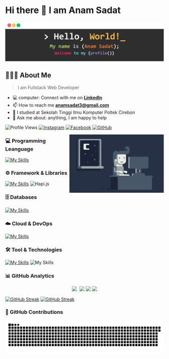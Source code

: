 # Hi there 👋 I am Anam Sadat

![Anam Banner Image](https://github.com/AnamSadat/AnamSadat/blob/main/Profil-Github.png)

## 👨🏻‍💻 About Me

> I am Fullstack Web Developer

- 💻 computer: Connect with me on **[LinkedIn](https://www.linkedin.com/in/anamsadat/)**
- 📫 How to reach me **[anamsadat3@gmail.com](mailto:anamsadat3@gmail.com)**
- 📝 I studied at Sekolah Tinggi Ilmu Komputer Poltek Cirebon
- 💬 Ask me about: anything, I am happy to help

<!-- Sosial Media -->

![Profile Views](https://komarev.com/ghpvc/?username=AnamSadat)
[![Instagram](https://img.shields.io/badge/--instagram?label=Instagram&logo=Instagram&style=social)](https://instagram.com/anam.sdttt)
[![Facebook](https://img.shields.io/badge/--facebook?label=Facebook&logo=Facebook&style=social)](https://www.facebook.com/anam.sdttt)
[![GitHub](https://img.shields.io/github/followers/AnamSadat?label=Followers&style=social)](https://github.com/AnamSadat?tab=followers)

<!-- Gif -->
<img alt="Night Coding" src="https://raw.githubusercontent.com/AVS1508/AVS1508/master/assets/Night-Coding.gif" align="right"/>

### 💻 Programming Leanguage

[![My Skills](https://skillicons.dev/icons?i=js,ts,cpp,php,python&perline=10)](https://skillicons.dev)

### ⚙️ Framework & Libraries

[![My Skills](https://skillicons.dev/icons?i=bootstrap,react,next,nodejs,express,flask,laravel,tailwind,vite&perline=10)](https://skillicons.dev)
<img src="https://github.com/AnamSadat/hosting-image/blob/af891e4661754eeae01b5dbc9a2040f6347e4c38/hapijss.png" width="50" title="Hapi.js"/>

### 🗄️ Databases

[![My Skills](https://skillicons.dev/icons?i=mysql,mongo,sqlite,prisma,sequelize,postgresql&perline=10)](https://skillicons.dev)

### ☁️ Cloud & DevOps

[![My Skills](https://skillicons.dev/icons?i=gcp,docker&perline=10)](https://skillicons.dev)

### 🛠️ Tool & Technologies

[![My Skills](https://skillicons.dev/icons?i=github,git,vscode,postman,figma,notion,visualstudio,powershell&perline=10)](https://skillicons.dev)
![My Skills](https://go-skill-icons.vercel.app/api/icons?i=ubuntu)

### 📊 GitHub Analytics

<div align="center">
  <a href="https://github.com/AnamSadat"><img height="180em" src="https://github-readme-stats-eight-theta.vercel.app/api?username=AnamSadat&show_icons=true&theme=dark&include_all_commits=true&count_private=true"/></a>&nbsp;&nbsp;<a href="https://github.com/AnamSadat"><img height="180em" src="https://github-readme-stats-eight-theta.vercel.app/api/top-langs/?username=AnamSadat&layout=compact&langs_count=8&theme=dark&exclude_repo=laravel-lte-boilerplate"/></a>
  <a href="https://github.com/AnamSadat"><img height="180em" src="https://github-readme-streak-stats.herokuapp.com/?user=AnamSadat&theme=dark"/></a>
  <a href="https://github.com/AnamSadat"><img height="180em" src="https://nirzak-streak-stats.vercel.app/?user=AnamSadat&theme=dark&hide_border=false"/></a>
</div>

[![GitHub Streak](https://streak-stats.demolab.com?user=AnamSadat&theme=dark)](https://git.io/streak-stats)
[![GitHub Streak](https://git-hub-streak-stats.vercel.app?user=AnamSadat&theme=dark&date_format=M%20j%5B%2C%20Y%5D)](https://git.io/streak-stats)

### 🐍 GitHub Contributions

<picture>
  <source media="(prefers-color-scheme: dark)" srcset="https://raw.githubusercontent.com/AnamSadat/AnamSadat/refs/heads/output/github-snake-dark.svg" />
  <source media="(prefers-color-scheme: light)" srcset="https://raw.githubusercontent.com/AnamSadat/AnamSadat/refs/heads/output/github-snake.svg" />
  <img alt="github-snake" src="https://raw.githubusercontent.com/AnamSadat/AnamSadat/refs/heads/output/github-snake.svg" />
</picture>
